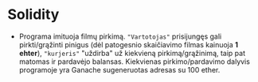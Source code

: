 # Solidity


* Programa imituoja filmų pirkimą. ```"Vartotojas"``` prisijungęs gali pirkti/grąžinti pinigus (dėl patogesnio skaičiavimo filmas kainuoja **1 ehter**),
```"kurjeris"``` "uždirba" už kiekvieną pirkimą/grąžinimą, taip pat matomas ir pardavėjo balansas. Kiekvienas pirkimo/pardavimo dalyvis programoje
yra Ganache sugeneruotas adresas su 100 ether.
